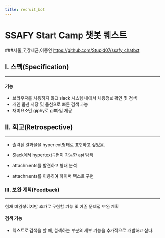 ```yaml
---
title: recruit_bot
---
```


SSAFY Start Camp 챗봇 퀘스트
============================

###서울_7_강제균,이종연 https://github.com/Stupid07/ssafy_chatbot

I. 스펙(Specification)
----------------------

<hr>

#### 기능

-	브라우저를 사용하지 않고 slack 시스템 내에서 채용정보 확인 및 검색
-	개인 옵션 저장 및 옵션으로 빠른 검색 가능
-	재미요소인 giphy로 gif파일 제공

II. 회고(Retrospective)
-----------------------

<hr>

-	출력된 결과물을 hypertext형태로 표현하고 싶었음.

-	Slack에서 hypertext구현이 가능한 api 탐색

-	attachments를 발견하고 형태 분석

-	attachments를 이용하여 하이퍼 텍스트 구현

### III. 보완 계획(Feedback)

<hr>

현재 미완성이지만 추가로 구현할 기능 및 기존 문제점 보완 계획

#### 검색 기능

-	텍스트로 검색을 할 때, 검색하는 부분의 세부 기능을 추가적으로 개발하고 싶다.
